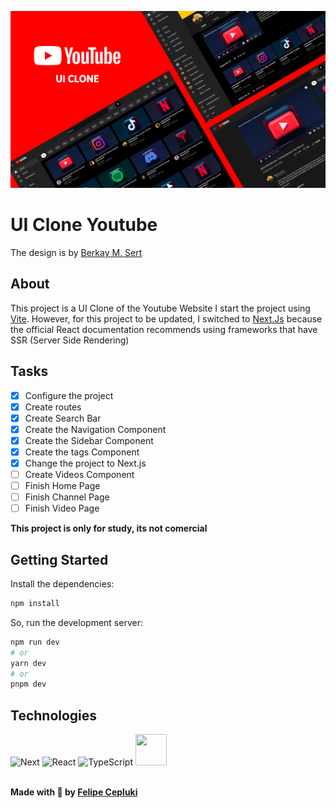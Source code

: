 ![Cover](/public/Cover.svg)

# UI Clone Youtube

The design is by [Berkay M. Sert](https://www.figma.com/community/file/1039193156346432955)

## About
This project is a UI Clone of the Youtube Website
I start the project using <a href="https://vitejs.dev/">Vite</a>. However, for this project to be updated, I switched to <a href="https://nextjs.org/">Next.Js</a> because the official React documentation recommends using frameworks that have SSR (Server Side Rendering)

## Tasks

- [x] Configure the project <br />
- [x] Create routes <br />
- [x] Create Search Bar
- [x] Create the Navigation Component <br />
- [x] Create the Sidebar Component <br />
- [x] Create the tags Component <br />
- [x] Change the project to Next.js <br />
- [ ] Create Videos Component <br />
- [ ] Finish Home Page <br />
- [ ] Finish Channel Page <br />
- [ ] Finish Video Page <br />

**This project is only for study, its not comercial**      

## Getting Started

Install the dependencies:
```bash
npm install
```

So, run the development server:

```bash
npm run dev
# or
yarn dev
# or
pnpm dev
```

## Technologies

<div class="flex flex-row">
  <img src="https://cdn.jsdelivr.net/gh/devicons/devicon/icons/nextjs/nextjs-original.svg" width="50" height="50" alt="Next" />
  <img src="https://cdn.jsdelivr.net/gh/devicons/devicon/icons/react/react-original.svg" width="50" height="50" alt="React" />
  <img src="https://cdn.jsdelivr.net/gh/devicons/devicon/icons/typescript/typescript-original.svg" width="50" height="50" alt="TypeScript" />
  <img src="https://cdn.jsdelivr.net/gh/devicons/devicon/icons/tailwindcss/tailwindcss-plain.svg" width="50" height="50" />
</div>

<br />

**Made with 💜 by <a href="https://felipecepluki.com.br">Felipe Cepluki</a>**
